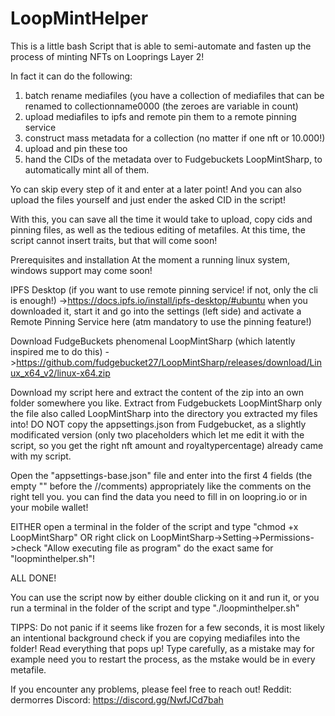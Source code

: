 # LoopMintHelper
This is a little bash Script that is able to semi-automate and fasten up the process of minting NFTs on Looprings Layer 2!

In fact it can do the following:
1. batch rename mediafiles (you have a collection of mediafiles that can be renamed to collectionname0000 (the zeroes are variable in count)
2. upload mediafiles to ipfs and remote pin them to a remote pinning service
3. construct mass metadata for a collection (no matter if one nft or 10.000!)
4. upload and pin these too
5. hand the CIDs of the metadata over to Fudgebuckets LoopMintSharp, to automatically mint all of them.

Yo can skip every step of it and enter at a later point! And you can also upload the files yourself and just ender the asked CID in the script!

With this, you can save all the time it would take to upload, copy cids and pinning files, as well as the tedious editing of metafiles.
At this time, the script cannot insert traits, but that will come soon!



Prerequisites and installation
At the moment a running linux system, windows support may come soon!

IPFS Desktop (if you want to use remote pinning service! if not, only the cli is enough!)
->https://docs.ipfs.io/install/ipfs-desktop/#ubuntu
when you downloaded it, start it and go into the settings (left side) and activate a Remote Pinning Service here (atm mandatory to use the pinning feature!)

Download FudgeBuckets phenomenal LoopMintSharp (which latently inspired me to do this)
->https://github.com/fudgebucket27/LoopMintSharp/releases/download/Linux_x64_v2/linux-x64.zip

Download my script here and extract the content of the zip into an own folder somewhere you like.
Extract from Fudgebuckets LoopMintSharp only the file also called LoopMintSharp into the directory you extracted my files into! DO NOT copy the appsettings.json from Fudgebucket, as a slightly modificated version (only two placeholders which let me edit it with the script, so you get the right nft amount and royaltypercentage) already came with my script.

Open the "appsettings-base.json" file and enter into the first 4 fields (the empty "" before the //comments) appropriately like the comments on the right tell you. you can find the data you need to fill in on loopring.io or in your mobile wallet!

EITHER open a terminal in the folder of the script and type "chmod +x LoopMintSharp" 
OR right click on LoopMintSharp->Setting->Permissions->check "Allow executing file as program"
do the exact same for "loopminthelper.sh"!

ALL DONE! 


You can use the script now by either double clicking on it and run it,
or you run a terminal in the folder of the script and type "./loopminthelper.sh"


TIPPS:
Do not panic if it seems like frozen for a few seconds, it is most likely an intentional background check if you are copying mediafiles into the folder!
Read everything that pops up! 
Type carefully, as a mistake may for example need you to restart the process, as the mstake would be in every metafile.



If you encounter any problems, please feel free to reach out!
Reddit: dermorres
Discord: https://discord.gg/NwfJCd7bah
